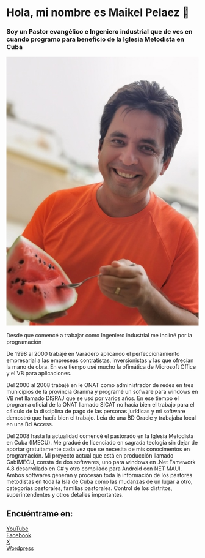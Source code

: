 # Hola, mi nombre es Maikel Pelaez 👋
### Soy un Pastor evangélico e Ingeniero industrial que de ves en cuando programo para beneficio de la Iglesia Metodista en Cuba

![Saludos](mpmerd.jpeg)

Desde que comencé a trabajar como Ingeniero industrial me incliné por la programación

De 1998 al 2000 trabajé en Varadero aplicando el perfeccionamiento empresarial a las empreseas contratistas, inversionistas y las que ofrecían la mano de obra. En ese tiempo usé mucho la ofimática de Microsoft Office y el VB para aplicaciones.

Del 2000 al 2008 trabajé en le ONAT como administrador de redes en tres municipios de la provincia Granma y programé un sofware para windows en VB net llamado DISPAJ que se usó por varios años. En ese tiempo el programa oficial de la ONAT llamado SICAT no hacía bien el trabajo para el cálculo de la disciplina de pago de las personas jurídicas y mi software demostró que hacía bien el trabajo. Leia de una BD Oracle y trabajaba local en una Bd Access.

Del 2008 hasta la actualidad comencé el pastorado en la Iglesia Metodista en Cuba (IMECU). Me gradué de licenciado en sagrada teología sin dejar de aportar gratuitamente cada vez que se necesita de mis conocimentos en programación. Mi proyecto actual que está en producción llamado GabIMECU, consta de dos softwares, uno para windows en .Net Famework 4.8 desarrollado en C# y otro compilado para Android con NET MAUI. Ambos softwares generan y procesan toda la información de los pastores metodistas en toda la Isla de Cuba como las mudanzas de un lugar a otro, categorias pastorales, familias pastorales. Control de los distritos, superintendentes y otros detalles importantes.


## Encuéntrame en:

[YouTube](https://youtube.com/@mpmerd)
</br>
[Facebook](https://facebook.com/maikel.pelaez)
</br>
[X](https://x.com/maikelpelaez)
</br>
[Wordpress](https://avivador.wordpress.com)